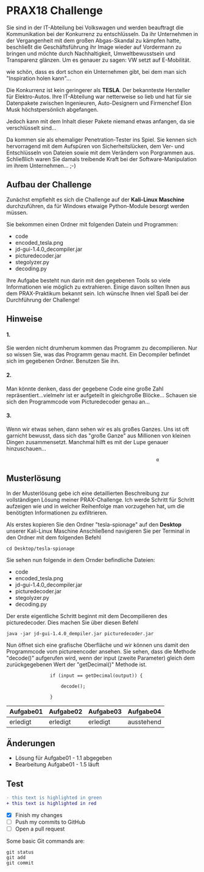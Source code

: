 # PRAX18 Challenge


Sie sind in der IT-Abteilung bei Volkswagen und werden beauftragt die Kommunikation bei der Konkurrenz zu entschlüsseln.
Da ihr Unternehmen in der Vergangenheit mit dem großen Abgas-Skandal zu kämpfen hatte, beschließt die Geschäftsführung 
ihr Image wieder auf Vordermann zu bringen und möchte durch Nachhaltigkeit, Umweltbewusstsein und Transparenz glänzen.
Um es genauer zu sagen: VW setzt auf E-Mobilität.

wie schön, dass es dort schon ein Unternehmen gibt, bei dem man sich "Inspiration holen kann"...

Die Konkurrenz ist kein geringerer als **TESLA**. Der bekannteste Hersteller für Elektro-Autos.
Ihre IT-Abteilung war netterweise so lieb und hat für sie Datenpakete zwischen Ingenieuren, Auto-Designern und
Firmenchef Elon Musk höchstpersönlich abgefangen.

Jedoch kann mit dem Inhalt dieser Pakete niemand etwas anfangen, da sie verschlüsselt sind...

Da kommen sie als ehemaliger Penetration-Tester ins Spiel. Sie kennen sich hervorragend mit dem
Aufspüren von Sicherheitslücken, dem Ver- und Entschlüsseln von Dateien sowie mit dem Verändern von Porgrammen aus.
Schließlich waren Sie damals treibende Kraft bei der Software-Manipulation im ihrem Unternehmen... ;-)



## Aufbau der Challenge

Zunächst empfiehlt es sich die Challenge auf der **Kali-Linux Maschine** durchzuführen, da für Windows etwaige Python-Module besorgt werden müssen.

Sie bekommen einen Ordner mit folgenden Datein und Programmen:
- code 
- encoded_tesla.png
- jd-gui-1.4.0_decompiler.jar
- picturedecoder.jar
- stegolyzer.py
- decoding.py

Ihre Aufgabe besteht nun darin mit den gegebenen Tools so viele Informationen wie möglich zu extrahieren. Einige davon sollten Ihnen aus dem PRAX-Praktikum bekannt sein.
Ich wünsche Ihnen viel Spaß bei der Durchführung der Challenge!

## Hinweise
 
#### 1.
Sie werden nicht drumherum kommen das Programm zu decompilieren. Nur so wissen Sie, was das Programm genau macht.
Ein Decompiler befindet sich im gegebenen Ordner. Benutzen Sie ihn.

#### 2.
Man könnte denken, dass der gegebene Code eine große Zahl repräsentiert...vielmehr ist er aufgeteilt in gleichgroße Blöcke...
Schauen sie sich den Programmcode vom Picturedecoder genau an...

#### 3.
Wenn wir etwas sehen, dann sehen wir es als großes Ganzes. Uns ist oft garnicht bewusst, dass sich das "große Ganze" aus Millionen von kleinen Dingen zusammensetzt. Manchmal hilft es mit der Lupe genauer hinzuschauen...


                                                           α

## Musterlösung
In der Musterlösung gebe ich eine detaillierten Beschreibung zur vollständigen Lösung meiner PRAX-Challenge.
Ich werde Schritt für Schritt aufzeigen wie und in welcher Reihenfolge man vorzugehen hat, um die benötigten Informationen zu exfiltrieren.

Als erstes kopieren Sie den Ordner "tesla-spionage" auf den **Desktop** unserer Kali-Linux Maschine
Anschließend navigieren Sie per Terminal in den Ordner mit dem folgenden Befehl
```
cd Desktop/tesla-spionage
```
Sie sehen nun folgende in dem Ornder befindliche Dateien:
- code 
- encoded_tesla.png
- jd-gui-1.4.0_decompiler.jar
- picturedecoder.jar
- stegolyzer.py
- decoding.py

Der erste eigentliche Schritt beginnt mit dem Decompilieren des picturedecoder. Dies machen Sie über diesen Befehl

```
java -jar jd-gui-1.4.0_dempiler.jar picturedecoder.jar 
```
Nun öffnet sich eine grafische Oberfläche und wir können uns damit den Programmcode vom pictureencoder ansehen.
Sie sehen, dass die Methode "decode()" aufgerufen wird, wenn der input (zweite Parameter) gleich dem zurückgegebenen Wert der "getDecimal()" Methode ist.

```
                if (input == getDecimal(output)) {

                    decode();

                }
```                

                                                            
                                                            
                                                            








| **Aufgabe01** | **Aufgabe02** | **Aufgabe03** | **Aufgabe04** |
|---------------|---------------|---------------|---------------|
|    erledigt   |    erledigt   |    erledigt   |  ausstehend   |

## Änderungen

* Lösung für Aufgabe01 - 1.1 abgegeben
* Bearbeitung Aufgabe01 - 1.5 läuft

## Test
                                     
```diff                              
- this text is highlighted in green 
+ this text is highlighted in red    
```                         
        
- [x] Finish my changes
- [ ] Push my commits to GitHub
- [ ] Open a pull request

Some basic Git commands are:
```
git status
git add
git commit
```
